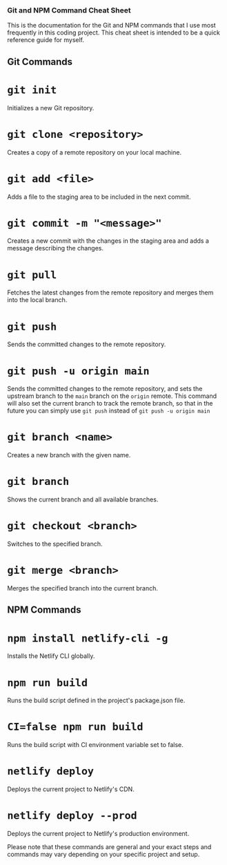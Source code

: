 ### Git and NPM Command Cheat Sheet

This is the documentation for the Git and NPM commands that I use most frequently in this coding project. This cheat sheet is intended to be a quick reference guide for myself.

## Git Commands

# `git init`

Initializes a new Git repository.

# `git clone <repository>`

Creates a copy of a remote repository on your local machine.

# `git add <file>`

Adds a file to the staging area to be included in the next commit.

# `git commit -m "<message>"`

Creates a new commit with the changes in the staging area and adds a message describing the changes.

# `git pull`

Fetches the latest changes from the remote repository and merges them into the local branch.

# `git push`

Sends the committed changes to the remote repository.

# `git push -u origin main`

Sends the committed changes to the remote repository, and sets the upstream branch to the `main` branch on the `origin` remote. This command will also set the current branch to track the remote branch, so that in the future you can simply use `git push` instead of `git push -u origin main`

# `git branch <name>`

Creates a new branch with the given name.

# `git branch`

Shows the current branch and all available branches.

# `git checkout <branch>`

Switches to the specified branch.

# `git merge <branch>`

Merges the specified branch into the current branch.

## NPM Commands

# `npm install netlify-cli -g`

Installs the Netlify CLI globally.

# `npm run build`

Runs the build script defined in the project's package.json file.

# `CI=false npm run build`

Runs the build script with CI environment variable set to false.

# `netlify deploy`

Deploys the current project to Netlify's CDN.

# `netlify deploy --prod`

Deploys the current project to Netlify's production environment.

Please note that these commands are general and your exact steps and commands may vary depending on your specific project and setup.
